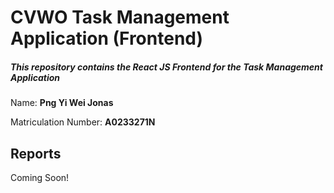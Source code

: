 # CVWO Task Management Application (Frontend)

##### This repository contains the React JS Frontend for the Task Management Application

Name: **Png Yi Wei Jonas**

Matriculation Number: **A0233271N**

## Reports
Coming Soon!

